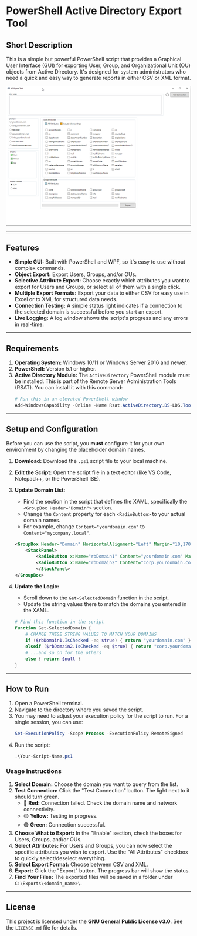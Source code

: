 # PowerShell Active Directory Export Tool

## Short Description

This is a simple but powerful PowerShell script that provides a Graphical User Interface (GUI) for exporting User, Group, and Organizational Unit (OU) objects from Active Directory. It's designed for system administrators who need a quick and easy way to generate reports in either CSV or XML format.

![Screenshot of the AD Export Tool GUI](AD-Export-Tool-GUI.png)

---

## Features

* **Simple GUI:** Built with PowerShell and WPF, so it's easy to use without complex commands.
* **Object Export:** Export Users, Groups, and/or OUs.
* **Selective Attribute Export:** Choose exactly which attributes you want to export for Users and Groups, or select all of them with a single click.
* **Multiple Export Formats:** Export your data to either CSV for easy use in Excel or to XML for structured data needs.
* **Connection Testing:** A simple status light indicates if a connection to the selected domain is successful before you start an export.
* **Live Logging:** A log window shows the script's progress and any errors in real-time.

---

## Requirements

1.  **Operating System:** Windows 10/11 or Windows Server 2016 and newer.
2.  **PowerShell:** Version 5.1 or higher.
3.  **Active Directory Module:** The `ActiveDirectory` PowerShell module must be installed. This is part of the Remote Server Administration Tools (RSAT). You can install it with this command:
    ```powershell
    # Run this in an elevated PowerShell window
    Add-WindowsCapability -Online -Name Rsat.ActiveDirectory.DS-LDS.Tools~~~~0.0.1.0
    ```

---

## Setup and Configuration

Before you can use the script, you **must** configure it for your own environment by changing the placeholder domain names.

1.  **Download:** Download the `.ps1` script file to your local machine.
2.  **Edit the Script:** Open the script file in a text editor (like VS Code, Notepad++, or the PowerShell ISE).
3.  **Update Domain List:**
    * Find the section in the script that defines the XAML, specifically the `<GroupBox Header="Domain">` section.
    * Change the `Content` property for each `<RadioButton>` to your actual domain names.
    * For example, change `Content="yourdomain.com"` to `Content="mycompany.local"`.

    ```xml
    <GroupBox Header="Domain" HorizontalAlignment="Left" Margin="10,170,0,0" VerticalAlignment="Top" Width="200" Height="200">
        <StackPanel>
            <RadioButton x:Name="rbDomain1" Content="yourdomain.com" Margin="5"/>
            <RadioButton x:Name="rbDomain2" Content="corp.yourdomain.com" Margin="5"/>
            </StackPanel>
    </GroupBox>
    ```

4.  **Update the Logic:**
    * Scroll down to the `Get-SelectedDomain` function in the script.
    * Update the string values there to match the domains you entered in the XAML.

    ```powershell
    # Find this function in the script
    Function Get-SelectedDomain {
        # CHANGE THESE STRING VALUES TO MATCH YOUR DOMAINS
        if ($rbDomain1.IsChecked -eq $true) { return "yourdomain.com" }
        elseif ($rbDomain2.IsChecked -eq $true) { return "corp.yourdomain.com" }
        # ...and so on for the others
        else { return $null }
    }
    ```

---

## How to Run

1.  Open a PowerShell terminal.
2.  Navigate to the directory where you saved the script.
3.  You may need to adjust your execution policy for the script to run. For a single session, you can use:
    ```powershell
    Set-ExecutionPolicy -Scope Process -ExecutionPolicy RemoteSigned
    ```
4.  Run the script:
    ```powershell
    .\Your-Script-Name.ps1
    ```

### Usage Instructions

1.  **Select Domain:** Choose the domain you want to query from the list.
2.  **Test Connection:** Click the "Test Connection" button. The light next to it should turn green.
    * 🔴 **Red:** Connection failed. Check the domain name and network connectivity.
    * 🟡 **Yellow:** Testing in progress.
    * 🟢 **Green:** Connection successful.
3.  **Choose What to Export:** In the "Enable" section, check the boxes for Users, Groups, and/or OUs.
4.  **Select Attributes:** For Users and Groups, you can now select the specific attributes you wish to export. Use the "All Attributes" checkbox to quickly select/deselect everything.
5.  **Select Export Format:** Choose between CSV and XML.
6.  **Export:** Click the "Export" button. The progress bar will show the status.
7.  **Find Your Files:** The exported files will be saved in a folder under `C:\Exports\<domain_name>\`.

---

## License

This project is licensed under the **GNU General Public License v3.0**. See the `LICENSE.md` file for details.
